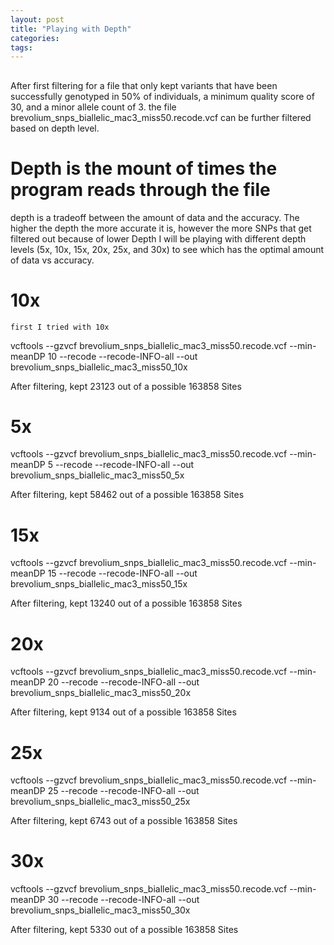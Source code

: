 ```yaml
---
layout: post
title: "Playing with Depth"
categories: 
tags: 
---
```


##

After first filtering for a file that only kept variants that have been successfully genotyped in 50% of individuals, a minimum quality score of 30, and a minor allele count of 3.
the file brevolium_snps_biallelic_mac3_miss50.recode.vcf can be further filtered based on depth level.

# Depth is the mount of times the program reads through the file
depth is a tradeoff between the amount of data and the accuracy.
The higher the depth the more accurate it is, however the more SNPs that get filtered out because of lower Depth
I will be playing with different depth levels (5x, 10x, 15x, 20x, 25x, and 30x) to see which has the optimal amount of data vs accuracy.


# 10x
    first I tried with 10x
vcftools --gzvcf  brevolium_snps_biallelic_mac3_miss50.recode.vcf --min-meanDP 10 --recode --recode-INFO-all --out brevolium_snps_biallelic_mac3_miss50_10x

After filtering, kept 23123 out of a possible 163858 Sites


# 5x
vcftools --gzvcf  brevolium_snps_biallelic_mac3_miss50.recode.vcf --min-meanDP 5 --recode --recode-INFO-all --out brevolium_snps_biallelic_mac3_miss50_5x

After filtering, kept 58462 out of a possible 163858 Sites


# 15x
vcftools --gzvcf  brevolium_snps_biallelic_mac3_miss50.recode.vcf --min-meanDP 15 --recode --recode-INFO-all --out brevolium_snps_biallelic_mac3_miss50_15x

After filtering, kept 13240 out of a possible 163858 Sites


# 20x
vcftools --gzvcf  brevolium_snps_biallelic_mac3_miss50.recode.vcf --min-meanDP 20 --recode --recode-INFO-all --out brevolium_snps_biallelic_mac3_miss50_20x

After filtering, kept 9134 out of a possible 163858 Sites


# 25x
vcftools --gzvcf  brevolium_snps_biallelic_mac3_miss50.recode.vcf --min-meanDP 25 --recode --recode-INFO-all --out brevolium_snps_biallelic_mac3_miss50_25x

After filtering, kept 6743 out of a possible 163858 Sites


# 30x
vcftools --gzvcf  brevolium_snps_biallelic_mac3_miss50.recode.vcf --min-meanDP 30 --recode --recode-INFO-all --out brevolium_snps_biallelic_mac3_miss50_30x

After filtering, kept 5330 out of a possible 163858 Sites


